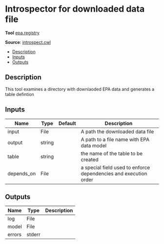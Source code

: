 # Introspector for downloaded data file
**Tool** 	[epa.registry](../../src/python/epa/registry.py)

**Source**: [introspect.cwl](../../src/cwl/introspect.cwl)

<!--TOC-->

- [Description](#description)
- [Inputs](#inputs)
- [Outputs](#outputs)

<!--TOC-->

## Description
This tool examines a directory with downlaoded
EPA data and generates a table defintion


## Inputs

| Name | Type | Default | Description |
|------|------|---------|-------------|
|input|File| |A path the downloaded data file |
|output|string| |A path to a file name with EPA data model|
|table|string| |the name of the table to be created|
|depends_on|File| |a special field used to enforce dependencies and execution order|

## Outputs

| Name | Type | Description |
|------|------|-------------|
|log|File| |
|model|File| |
|errors|stderr| |

